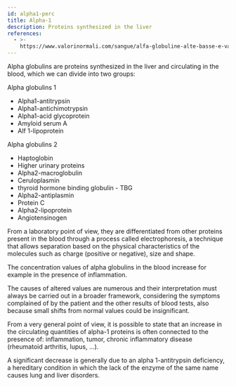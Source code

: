 ```yaml
---
id: alpha1-perc
title: Alpha-1
description: Proteins synthesized in the liver
references:
  - >-
    https://www.valorinormali.com/sangue/alfa-globuline-alte-basse-e-valori-normali/
---
```

Alpha globulins are proteins synthesized in the liver and circulating in the blood, which we can divide into two groups:

Alpha globulins 1
- Alpha1-antitrypsin
- Alpha1-antichimotrypsin
- Alpha1-acid glycoprotein
- Amyloid serum A
- Alf 1-lipoprotein

Alpha globulins 2
- Haptoglobin
- Higher urinary proteins
- Alpha2-macroglobulin
- Ceruloplasmin
- thyroid hormone binding globulin - TBG
- Alpha2-antiplasmin
- Protein C
- Alpha2-lipoprotein
- Angiotensinogen

From a laboratory point of view, they are differentiated from other proteins present in the blood through a process called electrophoresis, a technique that allows separation based on the physical characteristics of the molecules such as charge (positive or negative), size and shape.

The concentration values ​​of alpha globulins in the blood increase for example in the presence of inflammation.

The causes of altered values ​​are numerous and their interpretation must always be carried out in a broader framework, considering the symptoms complained of by the patient and the other results of blood tests, also because small shifts from normal values ​​could be insignificant.

From a very general point of view, it is possible to state that an increase in the circulating quantities of alpha-1 proteins is often connected to the presence of: inflammation, tumor, chronic inflammatory disease (rheumatoid arthritis, lupus, ...).

A significant decrease is generally due to an alpha 1-antitrypsin deficiency, a hereditary condition in which the lack of the enzyme of the same name causes lung and liver disorders.
